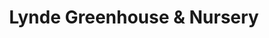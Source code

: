 ---
title: "Lynde Greenhouse & Nursery"
url: /maple-grove/lynde-greenhouse-and-nursery/
shop: garden centre
---